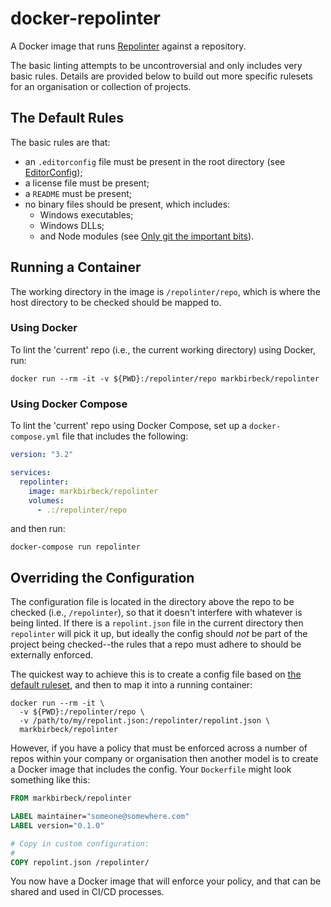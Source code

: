 # docker-repolinter

A Docker image that runs [Repolinter](https://github.com/todogroup/repolinter/) against a repository.

The basic linting attempts to be uncontroversial and only includes very basic rules. Details are provided below to build out more specific rulesets for an organisation or collection of projects.

## The Default Rules

The basic rules are that:

* an `.editorconfig` file must be present in the root directory (see [EditorConfig](http://editorconfig.org/));
* a license file must be present;
* a `README` must be present;
* no binary files should be present, which includes:
  * Windows executables;
  * Windows DLLs;
  * and Node modules (see [Only git the important bits](https://devcenter.heroku.com/articles/node-best-practices#only-git-the-important-bits)).

## Running a Container

The working directory in the image is `/repolinter/repo`, which is where the host directory to be checked should be mapped to.

### Using Docker

To lint the 'current' repo (i.e., the current working directory) using Docker, run:

```shell
docker run --rm -it -v ${PWD}:/repolinter/repo markbirbeck/repolinter
```

### Using Docker Compose

To lint the 'current' repo using Docker Compose, set up a `docker-compose.yml` file that includes the following:

```yaml
version: "3.2"

services:
  repolinter:
    image: markbirbeck/repolinter
    volumes:
      - .:/repolinter/repo
```

and then run:

```shell
docker-compose run repolinter
```

## Overriding the Configuration

The configuration file is located in the directory above the repo to be checked (i.e., `/repolinter`), so that it doesn't interfere with whatever is being linted. If there is a `repolint.json` file in the current directory then `repolinter` will pick it up, but ideally the config should *not* be part of the project being checked--the rules that a repo must adhere to should be externally enforced.

The quickest way to achieve this is to create a config file based on [the default ruleset](https://github.com/todogroup/repolinter/blob/master/rulesets/default.json), and then to map it into a running container:

```shell
docker run --rm -it \
  -v ${PWD}:/repolinter/repo \
  -v /path/to/my/repolint.json:/repolinter/repolint.json \
  markbirbeck/repolinter
```

However, if you have a policy that must be enforced across a number of repos within your company or organisation then another model is to create a Docker image that includes the config. Your `Dockerfile` might look something like this:

```dockerfile
FROM markbirbeck/repolinter

LABEL maintainer="someone@somewhere.com"
LABEL version="0.1.0"

# Copy in custom configuration:
#
COPY repolint.json /repolinter/
```

You now have a Docker image that will enforce your policy, and that can be shared and used in CI/CD processes.
